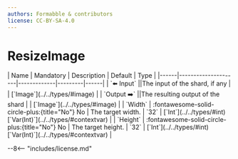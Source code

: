 ```yaml
---
authors: Formabble & contributors
license: CC-BY-SA-4.0
---
```



# ResizeImage

<div class="sh-parameters" markdown="1">
| Name | Mandatory | Description | Default | Type |
|------|---------------------|-------------|---------|------|
| `⬅️ Input` ||The input of the shard, if any | | [`Image`](../../types/#image) |
| `Output ➡️` ||The resulting output of the shard | | [`Image`](../../types/#image) |
| `Width` | :fontawesome-solid-circle-plus:{title="No"} No  | The target width. | `32` | [`Int`](../../types/#int)[`Var(Int)`](../../types/#contextvar) |
| `Height` | :fontawesome-solid-circle-plus:{title="No"} No  | The target height. | `32` | [`Int`](../../types/#int)[`Var(Int)`](../../types/#contextvar) |

</div>



--8<-- "includes/license.md"

